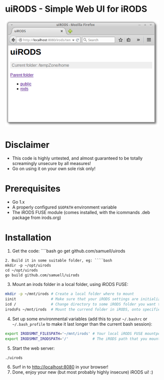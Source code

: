 uiRODS - Simple Web UI for iRODS
====

![uiRODS Screenshot](uirods_screenshot.png?raw=true)

# Disclaimer
* This code is highly untested, and almost guaranteed to be totally screamingly unsecure by all measures!
* Go on using it on your own sole risk only!

# Prerequisites

* Go 1.x
* A properly configured ```$GOPATH``` environment variable
* The iRODS FUSE module (comes installed, with the icommands .deb package from irods.org)

# Installation

1. Get the code: ````bash
go get github.com/samuell/uirods
````
2. Build it in some suitable folder, eg: ````bash
mkdir -p ~/opt/uirods
cd ~/opt/uirods
go build github.com/samuell/uirods
````
3. Mount an irods folder in a local folder, using iRODS FUSE:
````bash
mkdir -p ~/mnt/irods # Create a local folder where to mount
iinit                # Make sure that your iRODS settings are initialized
icd /                # Change directory to some iRODS folder you want to mount
irodsFs ~/mnt/irods  # Mount the currend folder in iRODS, onto specified folder
````
4. Set up some environmental variables (add this to your ```~/.bashrc``` or ```~/.bash_profile``` to make it last longer than the current bash session):
````bash
export IRODSMNT_FILESPATH='~/mnt/irods' # Your local iRODS FUSE mountpoint
export IRODSMNT_IRODSPATH='/'           # The iRODS path that you mounted
````
5. Start the web server:
````bash
./uirods
````
6. Surf in to [http://localhost:8080](http://localhost:8080) in your browser!
7. Done, enjoy your new (but most probably highly insecure) iRODS ui! :)
